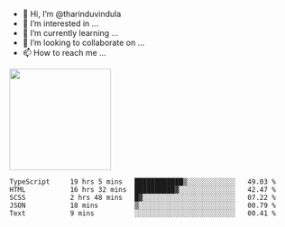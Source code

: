 - 👋 Hi, I’m @tharinduvindula
- 👀 I’m interested in ...
- 🌱 I’m currently learning ...
- 💞️ I’m looking to collaborate on ...
- 📫 How to reach me ...

<!---
tharinduvindula/tharinduvindula is a ✨ special ✨ repository because its `README.md` (this file) appears on your GitHub profile.
You can click the Preview link to take a look at your changes.
--->

<img height="180em" src="https://github-readme-stats.vercel.app/api?username=tharinduvindula&show_icons=true&hide_border=false&&count_private=true&include_all_commits=true" />


<!--START_SECTION:waka-->

```text
TypeScript     19 hrs 5 mins   ████████████▒░░░░░░░░░░░░   49.03 %
HTML           16 hrs 32 mins  ██████████▓░░░░░░░░░░░░░░   42.47 %
SCSS           2 hrs 48 mins   █▓░░░░░░░░░░░░░░░░░░░░░░░   07.22 %
JSON           18 mins         ▒░░░░░░░░░░░░░░░░░░░░░░░░   00.79 %
Text           9 mins          ░░░░░░░░░░░░░░░░░░░░░░░░░   00.41 %
```

<!--END_SECTION:waka-->
